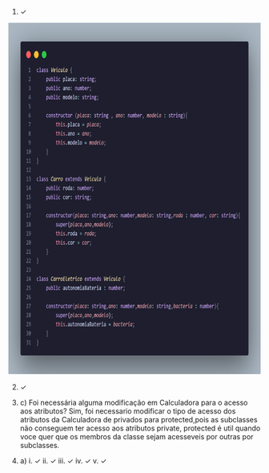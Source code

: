 
1. ✓

<div align="center">
    <img height=700 src="https://github.com/natyyHy/P.O.O-IFPI/blob/6a4fb0666ecb720ee1fdb7c32db4f8cbd0792fb4/atividade_07/img/code.png" alt="codico da questao 1">
</div>

2. ✓


3.
    c) Foi  necessária  alguma  modificação  em  Calculadora  para  o  acesso  aos atributos?
        Sim, foi necessario modificar o tipo de acesso dos atributos da Calculadora de privados para protected,pois as subclasses não conseguem
        ter acesso aos atributos private, protected é util quando voce quer que os membros da classe sejam acesseveis por outras por subclasses.

4. a)
        i. ✓
        ii. ✓
        iii. ✓
        iv. ✓
        v. ✓
